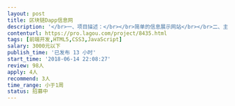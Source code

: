 ```yaml
---                
layout: post       
title: 区块链Dapp信息网           
description: '</br>一、项目描述：</br></br>简单的信息展示网站</br></br>二、主要功能点：</br></br>登录注册，Dapp表单信息提交，dapp信息表格分页展示，联系我们。</br></br>三、可参考产品：</br>DappBANG：https://dappbang.com/</br>在此基础上做到美观。api接口不超过5个。</br></br>如果想技术实力够可以，参考以下这个网站</br>DAppReview：https://dapp.review/explore</br></br>四、人员要求：</br>1、有前端开发经验；</br>2、熟悉jQuery、Javascript、css3、html等技术</br>3、良好的沟通能力和契约精神。最好是在深圳，方便沟通</br>'     
contenturl: https://pro.lagou.com/project/8435.html      
tags: [前端开发,HTML5,CSS3,JavaScript]            
salary: 3000元以下          
publish_time: '已发布 13 小时'         
start_time: '2018-06-14 22:08:27'           
review: 98人                   
apply: 4人                   
recommend: 3人                   
time_range: 小于1周              
status: 招募中                  
---                 
```

